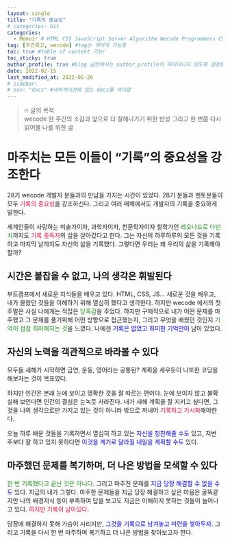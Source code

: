 ```yaml
---
layout: single
title: "기록의 중요성"
# categories: Git
categories:
  - Memoir # HTML CSS JavaScript Server Algorithm Wecode Programmers CS vsCode
tag: [주간회고, wecode] #tag는 여러개 가능함
toc: true #table of content 기능!
toc_sticky: true
author_profile: true #blog 글안에서는 author_profile이 따라다니지 않도록 설정함
date: 2022-02-15
last_modified_at: 2022-05-26
# sidebar:
# nav: "docs" #네비게이션에 있는 docs를 의미함
---
```

<style>
.red {
  color: crimson;
}

.blue {
  color: mediumblue;
}

.green {
  color: forestgreen;
}
</style>

> 🔥 글의 목적  
>wecode 한 주간의 소감과 앞으로 더 잘해나가기 위한 반성 그리고 한 번쯤 다시 읽어볼 나를 위한 글

# 마주치는 모든 이들이 “기록”의 중요성을 강조한다

28기 wecode 개발자 분들과의 만남을 가지는 시간이 있었다. 28기 분들과 멘토분들이 모두 <span class="red">기록의 중요성</span>을 강조하신다. 그리고 여러 매체에서도 개발자의 기록을 중요하게 말한다.

세계인들이 사랑하는 미술가이자, 과학자이자, 천문학자이자 철학가인 <span class="green">레오나드로 다빈치</span>까지도 <span class="red">기록 중독자</span>의 삶을 살아갔다고 한다. 그는 자신의 하루하루의 모든 것을 기록하고 마지막 날까지도 자신의 삶을 기록했다. 그렇다면 우리는 왜 우리의 삶을 기록해야할까?

## 시간은 붙잡을 수 없고, 나의 생각은 휘발된다

부트캠프에서 새로운 지식들을 배우고 있다. HTML, CSS, JS… 새로운 것을 배우고, 내가 몰랐던 것들을 이해하기 위해 열심히 했다고 생각한다. 하지만 wecode 에서의 첫 주말은 사실 나에게는 적잖은 <span class="green">당혹감</span>을 주었다. 하지만 구체적으로 내가 어떤 문제를 마주했고 그 문제를 풀기위해 어떤 방향으로 접근했는지, 그리고 무엇을 배웠던 것인지 <span class="green">기억이 점점 희미해지는 것</span>을 느꼈다. 나에겐 <span class="blue">기록은 없었고 희미한 기억만이</span> 남아 있었다.

## 자신의 노력을 객관적으로 바라볼 수 있다

모두들 새해가 시작하면 금연, 운동, 영어라는 공통된? 계획을 세우듯이 나또한 코딩을 해보자는 것이 목표였다.

하지만 인간은 본래 눈에 보이고 명확한 것을 잘 따르는 편이다. 눈에 보이지 않고 불확실해 보인다면 인간의 결심은 눈녹듯 사라진다. 내가 새해 계획을 잘 지키고 싶다면, 그것을 나의 생각으로만 가지고 있는 것이 아니라 밖으로 꺼내어 <span class="red">기록하고 가시화</span>해야한다.

오늘 하루 배운 것들을 기록하면서 열심히 하고 있는 <span class="blue">자신을 칭찬해줄 수도</span> 있고, 저번 주보다 잘 하고 있지 못하다면 <span class="blue">이것을 계기로 달라질 내일을 계획할 수도</span> 있다.

## 마주했던 문제를 복기하며, 더 나은 방법을 모색할 수 있다

<span class="green">한 번 기록했다고 끝난 것은 아니다</span>. 그리고 마주친 문제를 <span class="blue">지금 당장 해결할 수 없을 수도</span> 있다. 지금의 내가 그렇다. 마주한 문제들을 지금 당장 해결하고 싶은 마음은 굴뚝같지만 나의 배경지식 등이 부족하여 답을 보고도 지금은 이해하지 못하는 것들이 늘어나고 있다. <span class="red">하지만 기록이 남아있다</span>.

당장에 해결하지 못해 가슴이 시리지만, <span class="blue">그것을 기록으로 남겨놓고 미련을 쌓아두자</span>. 그리고 기록을 다시 한 번 마주하며 복기하고 더 나은 방법을 찾아보고자 한다.


<!-- ⓵ ⓶ ⓷ ⓸ ⓹ ⓺ ⓻ ⓼ ⓽ ⓾ -->

<!-- ### 2. Link 넣기

```
유형 1: [gunhee's coding blog] : [gunhee's coding blog](https://gunhee-jeong.github.io/)
유형 2: (URL 자동연결) : <https://gunhee-jeong.github.io/>
유형 3: (동일 파일 내 '문단으로 이동') : [1. Header로 이동](###-1-header)

```

유형 1: (설명어를 입력) : [gunhee's coding blog](https://gunhee-jeong.github.io/)
유형 2: (URL 자동연결) : <https://gunhee-jeong.github.io/>
유형 3: (동일 파일 내 '문단으로 이동') : [1. Header로 이동](#1-header)
유형 3의 방법

1. 특수문자를 제거
2. 스페이스는 -로 바꾸고
3. 대문자는 소문자로!
   그래서 ### 1. Header -> #1-header

## Link: [google][https://www.google.com/]

### 3. 수평선

```

---

```

---

### 4. 라인 바꾸기

```

스페이스바를 2번 눌러주면 다음칸으로
이동할 수 있어요!

```

---

스페이스바를 2번 눌러주면
다음칸으로 이동할 수 있어요!

### 5. list 만들기

```

1. 1번
2. 2번
3. 3번

- 순서없는 list
  - 순서없는 list
    - 순서없는 list

```

1. 1번
2. 2번
3. 3번

- 순서없는 list
  - 순서없는 list
    - 순서없는 list

---

### 6. font 관련

```

**진하게** -> 볼드
_기울여서_ -> 이탤릭체
~~취소선~~ -> 취소선

<ul>밑줄넣기</ul> -> 밑줄
<span style="color:red">빨간 글씨</span> -> 글자색
이것이 `인라인` 입니다 -> 인라인 코드
```

**진하게** -> 볼드
_기울여서_ -> 이탤릭체
~~취소선~~ -> 취소선
<u>밑줄넣기</u> -> 밑줄
<span style="color:red">빨간 글씨</span>
이것이 `인라인` 입니다 -> 인라인 코드

---

### 7. 인용구문

```
> coding
>
> > JavaScript
> >
> > > 내가 프짱!
```

> coding
>
> > JavaScript
> >
> > > 내가 프짱!

---

### 8. 이미지 삽입

```
유형1: ('사이즈를 조절' -> HTML 태그 사용) : <img src="https://gunhee-jeong.github.io/assets/images/blogLogo.png" width="400" height="200">
유형2: (이미지 삽입 후 -> 링크 걸기)
[![이미지](https://gunhee-jeong.github.io/assets/images/blogLogo/blogLogo.png)](https://gunhee-jeong.github.io/)
```

유형1: ('사이즈를 조절' -> HTML 태그 사용) : <img src="https://gunhee-jeong.github.io/assets/images/blogLogo.png" width="400" height="200">
유형2: (이미지 삽입 후 -> 링크 걸기)
[![이미지](https://gunhee-jeong.github.io/assets/images/blogLogo.png)](https://gunhee-jeong.github.io/)

### 9. 표 만들기

```
||국어|영어|
| :--- | ---: | :--: |
|건희 | 100점 | 100점
|철수 | 100점 | 100점
```

|      |  국어 | 영어  |
| :--- | ----: | :---: |
| 건희 | 100점 | 100점 |
| 철수 | 100점 | 100점 |

> - header를 넣고 싶은 경우 ---을 사용하고 :을 이용하여 정렬에 사용함!

### 10. 토글 만들기

```
<details>
<summary>여기를 누르세요</summary>
<div markdown="1">
숨겨진 내용
</div>
</details>
```

<details>
<summary>여기를 누르세요</summary>
<div markdown="1">
숨겨진 내용
</div>
</details> -->
